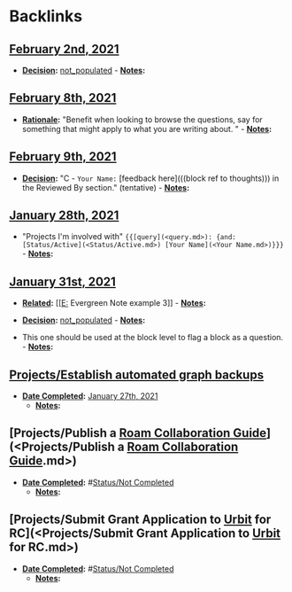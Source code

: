 
# Backlinks
## [February 2nd, 2021](<February 2nd, 2021.md>)
- **[Decision](<Decision.md>):** [not_populated](<not_populated.md>)
            - **[Notes](<Notes.md>):**

## [February 8th, 2021](<February 8th, 2021.md>)
- **[Rationale](<Rationale.md>):** "Benefit when looking to browse the questions, say for something that might apply to what you are writing about. "
                    - **[Notes](<Notes.md>):**

## [February 9th, 2021](<February 9th, 2021.md>)
- **[Decision](<Decision.md>):** "C - `Your Name:` [feedback here](((block ref to thoughts))) in the Reviewed By section." (tentative)
                            - **[Notes](<Notes.md>):**

## [January 28th, 2021](<January 28th, 2021.md>)
- "Projects I'm involved with" `{{[query](<query.md>): {and: [Status/Active](<Status/Active.md>) [Your Name](<Your Name.md>)}}}`
                - **[Notes](<Notes.md>):**

## [January 31st, 2021](<January 31st, 2021.md>)
- **[Related](<Related.md>):** [[[E:](<[[E:.md>) Evergreen Note example 3]]
            - **[Notes](<Notes.md>):**

- **[Decision](<Decision.md>):** [not_populated](<not_populated.md>)
            - **[Notes](<Notes.md>):**

- This one should be used at the block level to flag a block as a question. 
            - **[Notes](<Notes.md>):**

## [Projects/Establish automated graph backups](<Projects/Establish automated graph backups.md>)
- **[Date Completed](<Date Completed.md>):** [January 27th, 2021](<January 27th, 2021.md>)
    - **[Notes](<Notes.md>):**

## [Projects/Publish a [Roam Collaboration Guide](<Roam Collaboration Guide.md>)](<Projects/Publish a [Roam Collaboration Guide](<Roam Collaboration Guide.md>).md>)
- **[Date Completed](<Date Completed.md>):** #[Status/Not Completed](<Status/Not Completed.md>)
    - **[Notes](<Notes.md>):**

## [Projects/Submit Grant Application to [Urbit](<Urbit.md>) for RC](<Projects/Submit Grant Application to [Urbit](<Urbit.md>) for RC.md>)
- **[Date Completed](<Date Completed.md>):** #[Status/Not Completed](<Status/Not Completed.md>)
    - **[Notes](<Notes.md>):**

